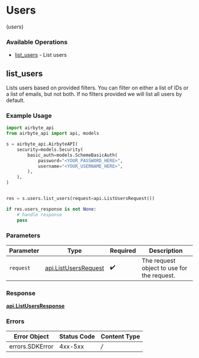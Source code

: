 # Users
(*users*)

### Available Operations

* [list_users](#list_users) - List users

## list_users

Lists users based on provided filters. You can filter on either a list of IDs or a list of emails, but not both. If no filters provided we will list all users by default.

### Example Usage

```python
import airbyte_api
from airbyte_api import api, models

s = airbyte_api.AirbyteAPI(
    security=models.Security(
        basic_auth=models.SchemeBasicAuth(
            password="<YOUR_PASSWORD_HERE>",
            username="<YOUR_USERNAME_HERE>",
        ),
    ),
)


res = s.users.list_users(request=api.ListUsersRequest())

if res.users_response is not None:
    # handle response
    pass

```

### Parameters

| Parameter                                             | Type                                                  | Required                                              | Description                                           |
| ----------------------------------------------------- | ----------------------------------------------------- | ----------------------------------------------------- | ----------------------------------------------------- |
| `request`                                             | [api.ListUsersRequest](../../api/listusersrequest.md) | :heavy_check_mark:                                    | The request object to use for the request.            |


### Response

**[api.ListUsersResponse](../../api/listusersresponse.md)**
### Errors

| Error Object    | Status Code     | Content Type    |
| --------------- | --------------- | --------------- |
| errors.SDKError | 4xx-5xx         | */*             |
